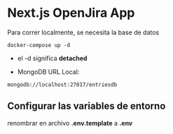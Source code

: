 # Next.js OpenJira App

Para correr localmente, se necesita la base de datos

```
docker-compose up -d
```

- el -d significa **detached**

* MongoDB URL Local:

```
mongodb://localhost:27017/entriesdb
```

## Configurar las variables de entorno

renombrar en archivo **.env.template** a **.env**
